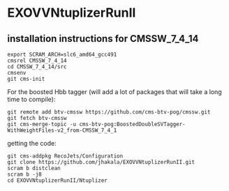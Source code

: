 # EXOVVNtuplizerRunII


## installation instructions for CMSSW_7_4_14

```
export SCRAM_ARCH=slc6_amd64_gcc491
cmsrel CMSSW_7_4_14
cd CMSSW_7_4_14/src
cmsenv
git cms-init
```

For the boosted Hbb tagger (will add a lot of packages that will take a long time to compile):
```
git remote add btv-cmssw https://github.com/cms-btv-pog/cmssw.git
git fetch btv-cmssw
git cms-merge-topic -u cms-btv-pog:BoostedDoubleSVTagger-WithWeightFiles-v2_from-CMSSW_7_4_1
```

getting the code:
```
git cms-addpkg RecoJets/Configuration
git clone https://github.com/jhakala/EXOVVNtuplizerRunII.git
scram b distclean
scram b -j8
cd EXOVVNtuplizerRunII/Ntuplizer
```

